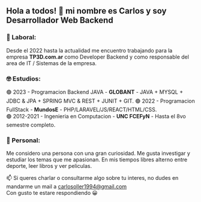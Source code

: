 ## Hola a todos! 👋 mi nombre es Carlos y soy Desarrollador Web Backend


### 🔨 Laboral:  
Desde el 2022 hasta la actualidad me encuentro trabajando para la empresa **TP3D.com.ar** como Developer Backend y como responsable del area de IT / Sistemas de la empresa.
<!--#### Mis principales tareas:
🔵 Desarrollar soluciones a medida para los requerimientos internos/externos de la empresa.  
🔵 Implementar, gestionar, configurar y dar soporte a los sistemas de software de la empresa.  
🔵 Coordinar y gestionar al equipo de sistemas en la realizacion de sus tareas.  
🔵 Investigar y proponer nuevas soluciones o actualizaciones de los sistemas de software de la empresa.  
🔵 Actualmente: estamos realizando un conector entre su ERP (llamado Global Blue Point - GBP) y diferentes ecommerce en PrestaShop y WooCommerce. El objetivo es automatizar la carga de ventas, clientes, actualizacion de stock y precios.  -->

### 🤓 Estudios:  
🟢 2023 - Programacion Backend JAVA - **GLOBANT** - JAVA + MYSQL + JDBC & JPA + SPRING MVC & REST + JUNIT + GIT.
🟢 2022 - Programacion FullStack - **MundosE** - PHP/LARAVEL/JS/REACT/HTML/CSS.  
🟢 2012-2021 - Ingenieria en Computacion - **UNC FCEFyN** - Hasta el 8vo semestre completo.  

### 🌱 Personal:  
Me considero una persona con una gran curiosidad. Me gusta investigar y estudiar los temas que me apasionan. En mis tiempos libres alterno entre deporte, leer libros y ver peliculas.  

📫 Si queres charlar o consultarme algo sobre tu interes, no dudes en mandarme un mail a carlosoller1994@gmail.com  
Con gusto te estare respondiendo 😀





<!--
**cdoller/cdoller** is a ✨ _special_ ✨ repository because its `README.md` (this file) appears on your GitHub profile.

Here are some ideas to get you started:

[![Anurag's GitHub stats](https://github-readme-stats.vercel.app/api?username=cdoller&count_private=true&show_icons=true&theme=tokyonight)](https://github.com/anuraghazra/github-readme-stats)

[![Top Langs](https://github-readme-stats.vercel.app/api/top-langs/?username=cdoller&layout=compact&count_private=true)](https://github.com/anuraghazra/github-readme-stats)

- 🔭 I’m currently working on ...
- 🌱 I’m currently learning ...
- 👯 I’m looking to collaborate on ...
- 🤔 I’m looking for help with ...
- 💬 Ask me about ...
- 📫 How to reach me: ...
- 😄 Pronouns: ...
- ⚡ Fun fact: ...
-->
